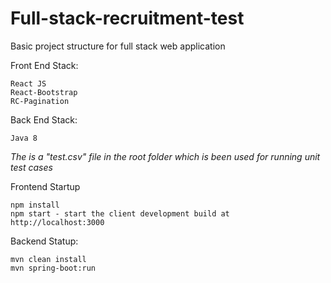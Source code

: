 # Full-stack-recruitment-test
Basic project structure for full stack web application

Front End Stack:

    React JS
    React-Bootstrap
    RC-Pagination
    
Back End Stack:

    Java 8

*The is a "test.csv" file in the root folder which is been used for running unit test cases*

Frontend Startup

    npm install
    npm start - start the client development build at http://localhost:3000

Backend Statup:

    mvn clean install
    mvn spring-boot:run

